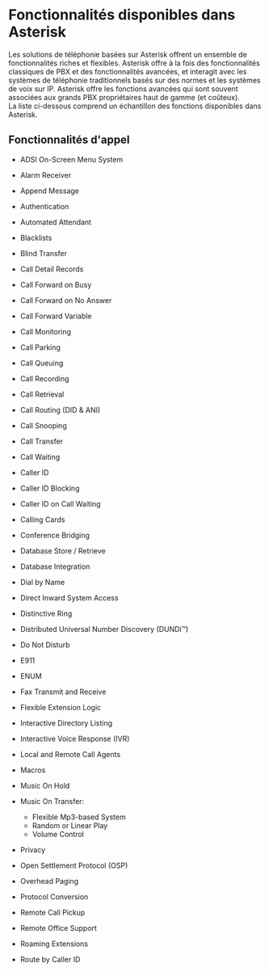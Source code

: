 # Fonctionnalités disponibles dans Asterisk

Les solutions de téléphonie basées sur Asterisk offrent un ensemble de fonctionnalités riches et flexibles. 
Asterisk offre à la fois des fonctionnalités classiques de PBX et des fonctionnalités avancées, 
et interagit avec les systèmes de téléphonie traditionnels basés sur des normes et les systèmes de voix sur IP.
Asterisk offre les fonctions avancées qui sont souvent associées aux grands PBX propriétaires haut de gamme (et coûteux).  
La liste ci-dessous comprend un échantillon des fonctions disponibles dans Asterisk.


## Fonctionnalités d'appel

  * ADSI On-Screen Menu System
 * Alarm Receiver
 * Append Message
 * Authentication
 * Automated Attendant
 * Blacklists
 * Blind Transfer
 * Call Detail Records
 * Call Forward on Busy
 * Call Forward on No Answer
 * Call Forward Variable
 * Call Monitoring
 * Call Parking
 * Call Queuing
 * Call Recording
 * Call Retrieval
 * Call Routing (DID & ANI)
 * Call Snooping
 * Call Transfer
 * Call Waiting
 * Caller ID
 * Caller ID Blocking
 * Caller ID on Call Waiting
 * Calling Cards
 * Conference Bridging
 * Database Store / Retrieve
 * Database Integration
 * Dial by Name
 * Direct Inward System Access
 * Distinctive Ring
 * Distributed Universal Number Discovery (DUNDi™)
 * Do Not Disturb
 * E911
 * ENUM
 * Fax Transmit and Receive
 * Flexible Extension Logic
 * Interactive Directory Listing
 * Interactive Voice Response (IVR)
 * Local and Remote Call Agents
 * Macros
 * Music On Hold
 * Music On Transfer:

    - Flexible Mp3-based System
    - Random or Linear Play
    - Volume Control
 * Privacy
 * Open Settlement Protocol (OSP)
 * Overhead Paging
 * Protocol Conversion
 * Remote Call Pickup
 * Remote Office Support
 * Roaming Extensions
 * Route by Caller ID
